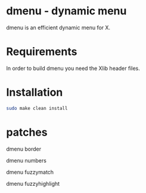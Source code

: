 # dmenu - dynamic menu
dmenu is an efficient dynamic menu for X.


# Requirements
In order to build dmenu you need the Xlib header files.


# Installation
```bash
sudo make clean install
```

# patches
dmenu border

dmenu numbers

dmenu fuzzymatch

dmenu fuzzyhighlight

